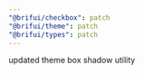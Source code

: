 ```yaml
---
"@brifui/checkbox": patch
"@brifui/theme": patch
"@brifui/types": patch
---
```


updated theme box shadow utility

